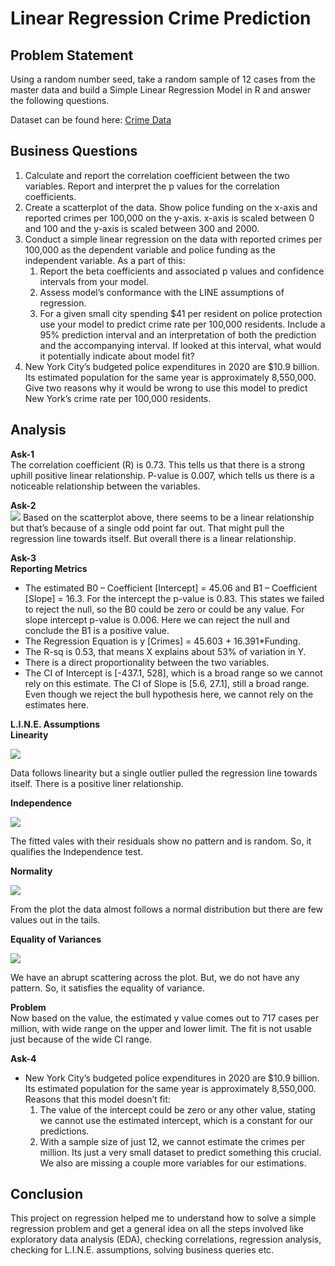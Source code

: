 # Linear Regression Crime Prediction
 
## Problem Statement
Using a random number seed, take a random sample of 12 cases from the master data and build a Simple Linear Regression Model in R and answer the following questions.

Dataset can be found here: [Crime Data](Data/)

## Business Questions
1. Calculate and report the correlation coefficient between the two variables. Report and interpret the p values for the correlation coefficients.
2. Create a scatterplot of the data. Show police funding on the x-axis and reported crimes per 100,000 on the y-axis. x-axis is scaled between 0 and 100 and the y-axis is scaled between 300 and 2000.
3. Conduct a simple linear regression on the data with reported crimes per 100,000 as the dependent variable and police funding as the independent variable. As a part of this:
	1. Report the beta coefficients and associated p values and confidence intervals from your model.
	2. Assess model’s conformance with the LINE assumptions of regression.
	3. For a given small city spending $41 per resident on police protection use your model to predict crime rate per 100,000 residents. Include a 95% prediction interval and an interpretation of both the prediction and the accompanying interval. If looked at this interval, what would it potentially indicate about model fit?
4. New York City’s budgeted police expenditures in 2020 are $10.9 billion. Its estimated population for the same year is approximately 8,550,000. Give two reasons why it would be wrong to use this model to predict New York’s crime rate per 100,000 residents.

## Analysis
**Ask-1**<br>
The correlation coefficient (R) is 0.73. This tells us that there is a strong uphill positive linear relationship. P-value is 0.007, which tells us there is a noticeable relationship between the variables.

**Ask-2**<br>
![](Media/Image1.jpg)
Based on the scatterplot above, there seems to be a linear relationship but that’s because of a single odd point far out. That might pull the regression line towards itself. But overall there is a linear relationship.

**Ask-3**<br>
**Reporting Metrics**<br>
- The estimated B0 – Coefficient [Intercept] = 45.06 and B1 – Coefficient [Slope] = 16.3. For the intercept the p-value is 0.83. This states we failed to reject the null, so the B0 could be zero or could be any value. For slope intercept p-value is 0.006. Here we can reject the null and conclude the B1 is a positive value.
- The Regression Equation is y [Crimes] = 45.603 + 16.391*Funding.
- The R-sq is 0.53, that means X explains about 53% of variation in Y.
- There is a direct proportionality between the two variables.
- The CI of Intercept is [-437.1, 528], which is a broad range so we cannot rely on this estimate. The CI of Slope is [5.6, 27.1], still a broad range. Even though we reject the bull hypothesis here, we cannot rely on the estimates here.

**L.I.N.E. Assumptions**<br>
**Linearity**

![](Media/Image3.jpg)

Data follows linearity but a single outlier pulled the regression line towards itself. There is a positive liner relationship.

**Independence**

![](Media/Image4.jpg)

The fitted vales with their residuals show no pattern and is random. So, it qualifies the Independence test.

**Normality**

![](Media/Image5.jpg)

From the plot the data almost follows a normal distribution but there are few values out in the tails.

**Equality of Variances**

![](Media/Image6.jpg)

We have an abrupt scattering across the plot. But, we do not have any pattern. So, it satisfies the equality of variance.

**Problem**<br>
Now based on the value, the estimated y value comes out to 717 cases per million, with wide range on the upper and lower limit. The fit is not usable just because of the wide CI range.

**Ask-4**<br>
- New York City’s budgeted police expenditures in 2020 are $10.9 billion. Its estimated population for the same year is approximately 8,550,000. Reasons that this model doesn’t fit:
	1. The value of the intercept could be zero or any other value, stating we cannot use the estimated intercept, which is a constant for our predictions.
	2. With a sample size of just 12, we cannot estimate the crimes per million. Its just a very small dataset to predict something this crucial. We also are missing a couple more variables for our estimations.
	
## Conclusion
This project on regression helped me to understand how to solve a simple regression problem and get a general idea on all the steps involved like exploratory data analysis (EDA), checking correlations, regression analysis, checking for L.I.N.E. assumptions, solving business queries etc.